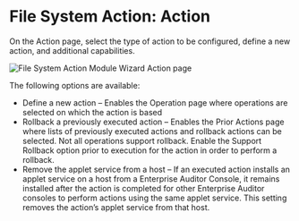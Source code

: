 # File System Action: Action

On the Action page, select the type of action to be configured, define a new action, and additional
capabilities.

![File System Action Module Wizard Action page](/img/product_docs/accessanalyzer/11.6/admin/action/filesystem/action.webp)

The following options are available:

- Define a new action – Enables the Operation page where operations are selected on which the action
  is based
- Rollback a previously executed action – Enables the Prior Actions page where lists of previously
  executed actions and rollback actions can be selected. Not all operations support rollback. Enable
  the Support Rollback option prior to execution for the action in order to perform a rollback.
- Remove the applet service from a host – If an executed action installs an applet service on a host
  from a Enterprise Auditor Console, it remains installed after the action is completed for other
  Enterprise Auditor consoles to perform actions using the same applet service. This setting removes
  the action’s applet service from that host.
